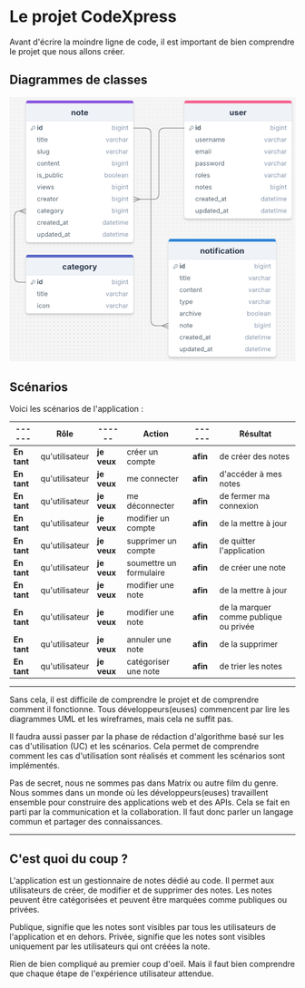 # Le projet CodeXpress

Avant d'écrire la moindre ligne de code, il est important de bien comprendre le projet que nous allons créer.

## Diagrammes de classes

![Diagramme de classe](./img/classes.png)

##  Scénarios

Voici les scénarios de l'application :

| ------ | Rôle | ------ | Action | ------ | Résultat |
| --- | --- | --- | --- | --- | --- |
| **En tant** | qu'utilisateur | **je veux** | créer un compte | **afin** | de créer des notes |
| **En tant** | qu'utilisateur | **je veux** | me connecter | **afin** | d'accéder à mes notes |
| **En tant** | qu'utilisateur | **je veux** | me déconnecter | **afin** | de fermer ma connexion |
| **En tant** | qu'utilisateur | **je veux** | modifier un compte | **afin** | de la mettre à jour |
| **En tant** | qu'utilisateur | **je veux** | supprimer un compte | **afin** | de quitter l'application |
| **En tant** | qu'utilisateur | **je veux** | soumettre un formulaire | **afin** | de créer une note |
| **En tant** | qu'utilisateur | **je veux** | modifier une note | **afin** | de la mettre à jour |
| **En tant** | qu'utilisateur | **je veux** | modifier une note | **afin** | de la marquer comme publique ou privée |
| **En tant** | qu'utilisateur | **je veux** | annuler une note | **afin** | de la supprimer |
| **En tant** | qu'utilisateur | **je veux** | catégoriser une note | **afin** | de trier les notes |


---

Sans cela, il est difficile de comprendre le projet et de comprendre comment il fonctionne. Tous développeurs(euses) commencent par lire les diagrammes UML et les wireframes, mais cela ne suffit pas.

Il faudra aussi passer par la phase de rédaction d'algorithme basé sur les cas d'utilisation (UC) et les scénarios. Cela permet de comprendre comment les cas d'utilisation sont réalisés et comment les scénarios sont implémentés.

Pas de secret, nous ne sommes pas dans Matrix ou autre film du genre. Nous sommes dans un monde où les développeurs(euses) travaillent ensemble pour construire des applications web et des APIs. Cela se fait en parti par la communication et la collaboration. Il faut donc parler un langage commun et partager des connaissances.

---

## C'est quoi du coup ?

L'application est un gestionnaire de notes dédié au code. Il permet aux utilisateurs de créer, de modifier et de supprimer des notes. Les notes peuvent être catégorisées et peuvent être marquées comme publiques ou privées.

Publique, signifie que les notes sont visibles par tous les utilisateurs de l'application et en dehors. Privée, signifie que les notes sont visibles uniquement par les utilisateurs qui ont créées la note.

Rien de bien compliqué au premier coup d'oeil. Mais il faut bien comprendre que chaque étape de l'expérience utilisateur attendue.
